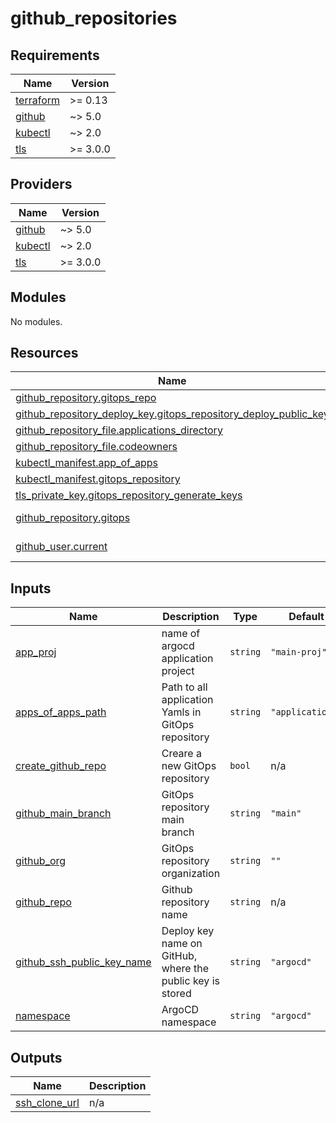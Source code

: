 # github_repositories

<!-- BEGIN_TF_DOCS -->
## Requirements

| Name | Version |
|------|---------|
| <a name="requirement_terraform"></a> [terraform](#requirement\_terraform) | >= 0.13 |
| <a name="requirement_github"></a> [github](#requirement\_github) | ~> 5.0 |
| <a name="requirement_kubectl"></a> [kubectl](#requirement\_kubectl) | ~> 2.0 |
| <a name="requirement_tls"></a> [tls](#requirement\_tls) | >= 3.0.0 |

## Providers

| Name | Version |
|------|---------|
| <a name="provider_github"></a> [github](#provider\_github) | ~> 5.0 |
| <a name="provider_kubectl"></a> [kubectl](#provider\_kubectl) | ~> 2.0 |
| <a name="provider_tls"></a> [tls](#provider\_tls) | >= 3.0.0 |

## Modules

No modules.

## Resources

| Name | Type |
|------|------|
| [github_repository.gitops_repo](https://registry.terraform.io/providers/integrations/github/latest/docs/resources/repository) | resource |
| [github_repository_deploy_key.gitops_repository_deploy_public_key](https://registry.terraform.io/providers/integrations/github/latest/docs/resources/repository_deploy_key) | resource |
| [github_repository_file.applications_directory](https://registry.terraform.io/providers/integrations/github/latest/docs/resources/repository_file) | resource |
| [github_repository_file.codeowners](https://registry.terraform.io/providers/integrations/github/latest/docs/resources/repository_file) | resource |
| [kubectl_manifest.app_of_apps](https://registry.terraform.io/providers/alekc/kubectl/latest/docs/resources/manifest) | resource |
| [kubectl_manifest.gitops_repository](https://registry.terraform.io/providers/alekc/kubectl/latest/docs/resources/manifest) | resource |
| [tls_private_key.gitops_repository_generate_keys](https://registry.terraform.io/providers/hashicorp/tls/latest/docs/resources/private_key) | resource |
| [github_repository.gitops](https://registry.terraform.io/providers/integrations/github/latest/docs/data-sources/repository) | data source |
| [github_user.current](https://registry.terraform.io/providers/integrations/github/latest/docs/data-sources/user) | data source |

## Inputs

| Name | Description | Type | Default | Required |
|------|-------------|------|---------|:--------:|
| <a name="input_app_proj"></a> [app\_proj](#input\_app\_proj) | name of argocd application project | `string` | `"main-proj"` | no |
| <a name="input_apps_of_apps_path"></a> [apps\_of\_apps\_path](#input\_apps\_of\_apps\_path) | Path to all application Yamls in GitOps repository | `string` | `"applications"` | no |
| <a name="input_create_github_repo"></a> [create\_github\_repo](#input\_create\_github\_repo) | Creare a new GitOps repository | `bool` | n/a | yes |
| <a name="input_github_main_branch"></a> [github\_main\_branch](#input\_github\_main\_branch) | GitOps repository main branch | `string` | `"main"` | no |
| <a name="input_github_org"></a> [github\_org](#input\_github\_org) | GitOps repository organization | `string` | `""` | no |
| <a name="input_github_repo"></a> [github\_repo](#input\_github\_repo) | Github repository name | `string` | n/a | yes |
| <a name="input_github_ssh_public_key_name"></a> [github\_ssh\_public\_key\_name](#input\_github\_ssh\_public\_key\_name) | Deploy key name on GitHub, where the public key is stored | `string` | `"argocd"` | no |
| <a name="input_namespace"></a> [namespace](#input\_namespace) | ArgoCD namespace | `string` | `"argocd"` | no |

## Outputs

| Name | Description |
|------|-------------|
| <a name="output_ssh_clone_url"></a> [ssh\_clone\_url](#output\_ssh\_clone\_url) | n/a |
<!-- END_TF_DOCS -->
